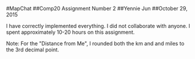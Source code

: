 #MapChat
##Comp20 Assignment Number 2
##Yennie Jun
##October 29, 2015

I have correctly implemented everything.
I did not collaborate with anyone.
I spent approximately 10-20 hours on this assignment.

Note: For the "Distance from Me", I rounded both the km and 
and miles to the 3rd decimal point.